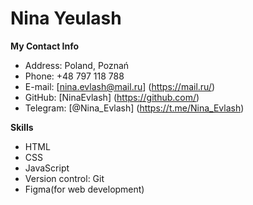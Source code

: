 # Nina Yeulash 

__My Contact Info__
* Address: Poland, Poznań
* Phone: +48 797 118 788
* E-mail: [nina.evlash@mail.ru] (https://mail.ru/)
* GitHub: [NinaEvlash] (https://github.com/)
* Telegram: [@Nina_Evlash] (https://t.me/Nina_Evlash) 


__Skills__
* HTML
* CSS
* JavaScript
* Version control: Git
* Figma(for web development)